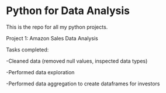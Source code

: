 # Python for Data Analysis
This is the repo for all my python projects.

Project 1: Amazon Sales Data Analysis

Tasks completed:

-Cleaned data (removed null values, inspected data types)

-Performed data exploration

-Performed data aggregation to create dataframes for investors
